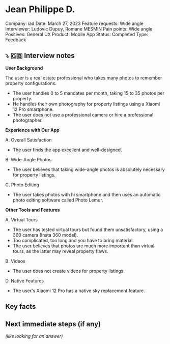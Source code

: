 # Jean Philippe D.

Company: iad
Date: March 27, 2023
Feature requests: Wide angle
Interviewer: Ludovic Dupuy, Romane MESMIN
Pain points: Wide angle
Positives: General UX
Product: Mobile App
Status: Completed
Type: Feedback

## ⤵️ 🇬🇧 Interview notes

**User Background**

The user is a real estate professional who takes many photos to remember property configurations. 

- The user handles 0 to 5 mandates per month, taking 15 to 35 photos per property.
- He handles their own photography for property listings using a Xiaomi 12 Pro smartphone.
- The user does not use a professional camera or hire a professional photographer.

**Experience with Our App**

A. Overall Satisfaction

- The user finds the app excellent and well-designed.

B. Wide-Angle Photos

- The user believes that taking wide-angle photos is absolutely necessary for property listings.

C. Photo Editing

- The user takes photos with hi smartphone and then uses an automatic photo editing software called Photo Lemur.

**Other Tools and Features**

A. Virtual Tours

- The user has tested virtual tours but found them unsatisfactory, using a 360 camera (Insta 360 model).
- Too complicated, too long and you have to bring material.
- The user believes that photos are much more important than virtual tours, as the latter may reveal property flaws.

B. Videos

- The user does not create videos for property listings.

D. Native Features

- The user's Xiaomi 12 Pro has a native sky replacement feature.

## Key facts

## Next immediate steps (if any)

*(like looking for an answer)*